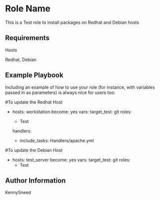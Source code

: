 Role Name
=========

This is a Test role to install packages on Redhat and Debian hosts

Requirements
------------
Hosts

Redhat, Debian 


Example Playbook
----------------

Including an example of how to use your role (for instance, with variables passed in as parameters) is always nice for users too:

#To update the Redhat Host
- hosts: workstation 
  become: yes
  vars:
     target_test: git
  roles:
    - Test

  handlers:
    - include_tasks: Handlers/apache.yml

#To update the Debian Host

- hosts: test_server 
  become: yes
  vars:
     target_test: git
  roles:
    - Test


Author Information
------------------

KennySneed
